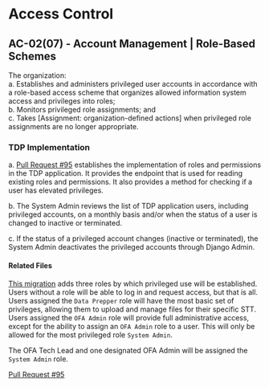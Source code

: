 # Access Control
## AC-02(07) - Account Management | Role-Based Schemes

The organization:  
a. Establishes and administers privileged user accounts in accordance with a 
role-based access scheme that organizes allowed information system access and 
privileges into roles;  
b. Monitors privileged role assignments; and  
c. Takes [Assignment: organization-defined actions] when privileged role 
assignments are no longer appropriate.

### TDP Implementation

a. [Pull Request #95](https://github.com/HHS/TANF-app/pull/95) establishes the
implementation of roles and permissions in the TDP application.  It provides the endpoint that is used for reading existing roles and permissions. It also provides a method for checking if a user has elevated privileges.  

b. The System Admin reviews the list of TDP application users, including privileged accounts, on a monthly basis and/or when the status of a user is changed to inactive or terminated.  

c. If the status of a privileged account changes (inactive or terminated), the System Admin deactivates the privileged accounts through Django Admin.

#### Related Files

[This migration](tdrs-backend/tdpservice/users/migrations/0006_auto_20201117_1717.py) 
adds three roles by which privileged use will be established. Users without a role
will be able to log in and request access, but that is all. Users assigned the
`Data Prepper` role will have the most basic set of privileges, allowing them to 
upload and manage files for their specific STT. Users assigned the `OFA Admin` role will provide 
full administrative access, except for the ability to assign an `OFA Admin` role
to a user. This will only be allowed for the most privileged role `System Admin`.

The OFA Tech Lead and one designated OFA Admin will be assigned the `System Admin` role.

[Pull Request #95](https://github.com/HHS/TANF-app/pull/95)
